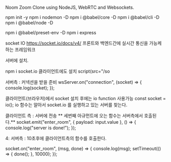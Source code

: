 Noom
Zoom Clone using NodeJS, WebRTC and Websockets.

npm init -y
npm i nodemon -D npm i @babel/core -D npm i @babel/cli -D npm i @babel/node -D

npm i @babel/preset-env -D npm i express

socket IO
https://socket.io/docs/v4/ 프론트와 백엔드간에 실시간 통신을 가능케 하는 프레임워크

서버에 설치.

npm i socket.io 클라이언트에도 설치 script(src="/so

서버측 : 커넥션을 받을 준비
wsServer.on("connection", (socket) => {  
    console.log(socket);
});

클라이언트(브라우저)에서 socket 설치 후에는 io function 사용가능
const socket = io();
io 함수는 알아서 socket.io 를 실행하고 있는 서버를 찾는다.

클라이언트 측 : 서버에 전송
** 세번째 아규먼트에 오는 함수는 서버측에서 호출된다.**
  socket.emit("enter_room", { payload: input.value }, () => {
    console.log("server is done!");
  });
  
4: 서버측 : 10초후에 클라이언트측의 함수를 호출한다.

socket.on("enter_room", (msg, done) => {
    console.log(msg);
    setTimeout(() => {
      done();
    }, 10000);
  });
